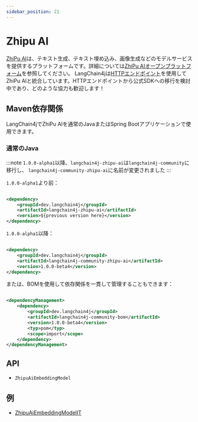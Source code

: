 ```yaml
---
sidebar_position: 21
---
```


# Zhipu AI

[ZhiPu AI](https://www.zhipuai.cn/)は、テキスト生成、テキスト埋め込み、画像生成などのモデルサービスを提供するプラットフォームです。詳細については[ZhiPu AIオープンプラットフォーム](https://open.bigmodel.cn/)を参照してください。
LangChain4jは[HTTPエンドポイント](https://bigmodel.cn/dev/api/normal-model/glm-4)を使用してZhiPu AIと統合しています。HTTPエンドポイントから公式SDKへの移行を検討中であり、どのような協力も歓迎します！

## Maven依存関係

LangChain4jでZhiPu AIを通常のJavaまたはSpring Bootアプリケーションで使用できます。

### 通常のJava

:::note
`1.0.0-alpha1`以降、`langchain4j-zhipu-ai`は`langchain4j-community`に移行し、
`langchain4j-community-zhipu-ai`に名前が変更されました
:::

`1.0.0-alpha1`より前：

```xml

<dependency>
    <groupId>dev.langchain4j</groupId>
    <artifactId>langchain4j-zhipu-ai</artifactId>
    <version>${previous version here}</version>
</dependency>
```

`1.0.0-alpha1`以降：

```xml

<dependency>
    <groupId>dev.langchain4j</groupId>
    <artifactId>langchain4j-community-zhipu-ai</artifactId>
    <version>1.0.0-beta4</version>
</dependency>
```

または、BOMを使用して依存関係を一貫して管理することもできます：

```xml

<dependencyManagement>
    <dependency>
        <groupId>dev.langchain4j</groupId>
        <artifactId>langchain4j-community-bom</artifactId>
        <version>1.0.0-beta4</version>
        <typ>pom</typ>
        <scope>import</scope>
    </dependency>
</dependencyManagement>
```

## API

- `ZhipuAiEmbeddingModel`


## 例

- [ZhipuAiEmbeddingModelIT](https://github.com/langchain4j/langchain4j-community/blob/main/models/langchain4j-community-zhipu-ai/src/test/java/dev/langchain4j/community/model/zhipu/ZhipuAiEmbeddingModelIT.java)
